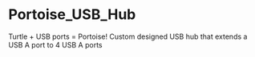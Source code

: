 # Portoise_USB_Hub
Turtle + USB ports = Portoise! Custom designed USB hub that extends a USB A port to 4 USB A ports

